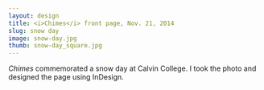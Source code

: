 ```yaml
---
layout: design
title: <i>Chimes</i> front page, Nov. 21, 2014
slug: snow day
image: snow-day.jpg
thumb: snow-day_square.jpg
---
```

*Chimes* commemorated a snow day at Calvin College. I took the photo and designed the page using InDesign.

